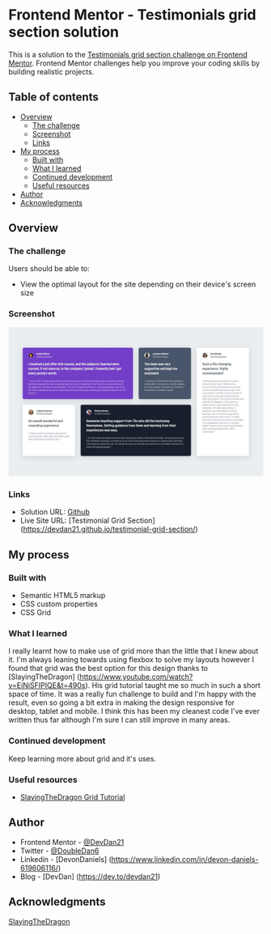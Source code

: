 # Frontend Mentor - Testimonials grid section solution

This is a solution to the [Testimonials grid section challenge on Frontend Mentor](https://www.frontendmentor.io/challenges/testimonials-grid-section-Nnw6J7Un7). Frontend Mentor challenges help you improve your coding skills by building realistic projects.

## Table of contents

- [Overview](#overview)
  - [The challenge](#the-challenge)
  - [Screenshot](#screenshot)
  - [Links](#links)
- [My process](#my-process)
  - [Built with](#built-with)
  - [What I learned](#what-i-learned)
  - [Continued development](#continued-development)
  - [Useful resources](#useful-resources)
- [Author](#author)
- [Acknowledgments](#acknowledgments)

## Overview

### The challenge

Users should be able to:

- View the optimal layout for the site depending on their device's screen size

### Screenshot

![Snapshot](/design/testimonial-grid-snapshot.JPG)

### Links

- Solution URL: [Github](https://github.com/DevDan21/testimonial-grid-section.git)
- Live Site URL: [Testimonial Grid Section] (https://devdan21.github.io/testimonial-grid-section/)

## My process

### Built with

- Semantic HTML5 markup
- CSS custom properties
- CSS Grid

### What I learned

I really learnt how to make use of grid more than the little that I knew about it. I'm always leaning towards using flexbox to solve my layouts however I found that grid was the best option for this design thanks to [SlayingTheDragon] (https://www.youtube.com/watch?v=EiNiSFIPIQE&t=490s). His grid tutorial taught me so much in such a short space of time. It was a really fun challenge to build and I'm happy with the result, even so going a bit extra in making the design responsive for desktop, tablet and mobile. I think this has been my cleanest code I've ever written thus far although I'm sure I can still improve in many areas.

### Continued development

Keep learning more about grid and it's uses.

### Useful resources

- [SlayingTheDragon Grid Tutorial](https://www.youtube.com/watch?v=EiNiSFIPIQE&t=490s)

## Author

- Frontend Mentor - [@DevDan21](https://www.frontendmentor.io/profile/yourusername)
- Twitter - [@DoubleDan6](https://twitter.com/DoubleDan6)
- Linkedin - [DevonDaniels] (https://www.linkedin.com/in/devon-daniels-619606116/)
- Blog - [DevDan] (https://dev.to/devdan21)

## Acknowledgments

[SlayingTheDragon](https://www.youtube.com/@slayingthedragon)
